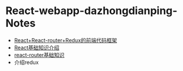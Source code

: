 # React-webapp-dazhongdianping-Notes


- [React+React-router+Redux的前端代码框架](https://github.com/rex19/Webapp-dzdp/blob/master/docs/React%20%2B%20React-router%20%2B%20Redux%20%E7%9A%84%E5%89%8D%E7%AB%AF%E4%BB%A3%E7%A0%81%E6%A1%86%E6%9E%B6.md)
- [React基础知识介绍](https://github.com/rex19/Webapp-dzdp/blob/master/docs/React%E5%9F%BA%E7%A1%80%E7%9F%A5%E8%AF%86%E4%BB%8B%E7%BB%8D.md)
- [react-router基础知识](https://github.com/rex19/Webapp-dzdp/blob/master/docs/react-router%E5%9F%BA%E7%A1%80%E7%9F%A5%E8%AF%86.md)
- 介绍redux